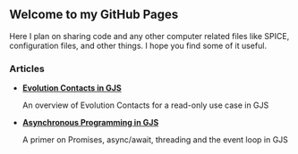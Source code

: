 ## Welcome to my GitHub Pages

Here I plan on sharing code and any other computer related files like SPICE,
configuration files, and other things. I hope you find some of it useful.

### Articles

* **[Evolution Contacts in GJS](articles/evolution-contacts-in-gjs.md)**

  An overview of Evolution Contacts for a read-only use case in GJS

* **[Asynchronous Programming in GJS](articles/asynchronous-programming-in-gjs.md)**

  A primer on Promises, async/await, threading and the event loop in GJS
